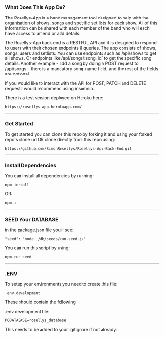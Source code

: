 ### **What Does This App Do?**

The Rosellys-App is a band management tool designed to help with the organisation of shows, songs and specific set lists for each show. All of this information can be shared with each member of the band who will each have access to amend or add details.

The Rosellys-App back end is a RESTFUL API and it is designed to respond to users with their chosen endpoints & queries. The app consists of shows, songs, users and setlists. You can use endpoints such as /api/shows to get all shows. Or endpoints like /api/songs/:song_id/ to get the specific song details.
Another example - add a song by doing a POST request to /api/songs - there is a mandatory song-name field, and the rest of the fields are optional

If you would like to interact with the API for POST, PATCH and DELETE request I would recommend using insomnia.

There is a test version deployed on Heroku here:

    https://rosellys-app.herokuapp.com/

---

### **Get Started**

To get started you can clone this repo by forking it and using your forked repo's clone url OR clone directly from this repo using:

    https://github.com/SimonRosellys/Rosellys-App-Back-End.git

---

### **Install Dependencies**

You can install all dependencies by running:

    npm install

OR:

    npm i

---

### **SEED Your DATABASE**

in the package.json file you'll see:

    "seed": "node ./db/seeds/run-seed.js"

You can run this script by using:

    npm run seed

---

### **.ENV**

To setup your environments you need to create this file:

    .env.development

These should contain the following

.env.development file:

    PGDATABASE=rosellys_database

This needs to be added to your .gitignore if not already.
